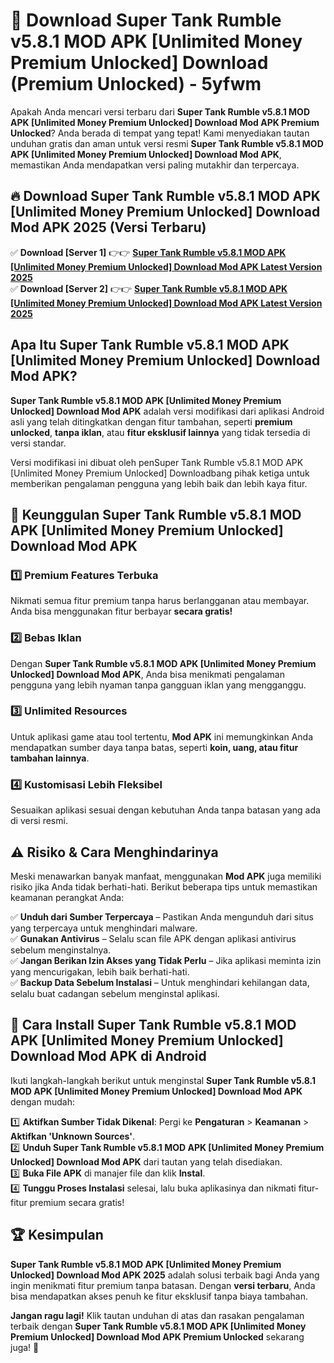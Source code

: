 # 🎯 Download Super Tank Rumble v5.8.1 MOD APK [Unlimited Money Premium Unlocked] Download (Premium Unlocked) -  5yfwm

Apakah Anda mencari versi terbaru dari **Super Tank Rumble v5.8.1 MOD APK [Unlimited Money Premium Unlocked] Download Mod APK Premium Unlocked**? Anda berada di tempat yang tepat! Kami menyediakan tautan unduhan gratis dan aman untuk versi resmi **Super Tank Rumble v5.8.1 MOD APK [Unlimited Money Premium Unlocked] Download Mod APK**, memastikan Anda mendapatkan versi paling mutakhir dan terpercaya.

## 🔥 Download Super Tank Rumble v5.8.1 MOD APK [Unlimited Money Premium Unlocked] Download Mod APK 2025 (Versi Terbaru)

✅ **Download [Server 1]** 👉👉 [**Super Tank Rumble v5.8.1 MOD APK [Unlimited Money Premium Unlocked] Download Mod APK Latest Version 2025**](https://momento.my/?title=Super_Tank_Rumble_v5.8.1_MOD_APK_[Unlimited_Money_Premium_Unlocked]_Download)  
✅ **Download [Server 2]** 👉👉 [**Super Tank Rumble v5.8.1 MOD APK [Unlimited Money Premium Unlocked] Download Mod APK Latest Version 2025**](https://momento.my/?title=Super_Tank_Rumble_v5.8.1_MOD_APK_[Unlimited_Money_Premium_Unlocked]_Download)  

## Apa Itu Super Tank Rumble v5.8.1 MOD APK [Unlimited Money Premium Unlocked] Download Mod APK?

**Super Tank Rumble v5.8.1 MOD APK [Unlimited Money Premium Unlocked] Download Mod APK** adalah versi modifikasi dari aplikasi Android asli yang telah ditingkatkan dengan fitur tambahan, seperti **premium unlocked**, **tanpa iklan**, atau **fitur eksklusif lainnya** yang tidak tersedia di versi standar.

Versi modifikasi ini dibuat oleh penSuper Tank Rumble v5.8.1 MOD APK [Unlimited Money Premium Unlocked] Downloadbang pihak ketiga untuk memberikan pengalaman pengguna yang lebih baik dan lebih kaya fitur.

## 🎯 Keunggulan Super Tank Rumble v5.8.1 MOD APK [Unlimited Money Premium Unlocked] Download Mod APK

### 1️⃣ Premium Features Terbuka
Nikmati semua fitur premium tanpa harus berlangganan atau membayar. Anda bisa menggunakan fitur berbayar **secara gratis!**

### 2️⃣ Bebas Iklan
Dengan **Super Tank Rumble v5.8.1 MOD APK [Unlimited Money Premium Unlocked] Download Mod APK**, Anda bisa menikmati pengalaman pengguna yang lebih nyaman tanpa gangguan iklan yang mengganggu.

### 3️⃣ Unlimited Resources
Untuk aplikasi game atau tool tertentu, **Mod APK** ini memungkinkan Anda mendapatkan sumber daya tanpa batas, seperti **koin, uang, atau fitur tambahan lainnya**.

### 4️⃣ Kustomisasi Lebih Fleksibel
Sesuaikan aplikasi sesuai dengan kebutuhan Anda tanpa batasan yang ada di versi resmi.

## ⚠️ Risiko & Cara Menghindarinya

Meski menawarkan banyak manfaat, menggunakan **Mod APK** juga memiliki risiko jika Anda tidak berhati-hati. Berikut beberapa tips untuk memastikan keamanan perangkat Anda:

✅ **Unduh dari Sumber Terpercaya** – Pastikan Anda mengunduh dari situs yang terpercaya untuk menghindari malware.  
✅ **Gunakan Antivirus** – Selalu scan file APK dengan aplikasi antivirus sebelum menginstalnya.  
✅ **Jangan Berikan Izin Akses yang Tidak Perlu** – Jika aplikasi meminta izin yang mencurigakan, lebih baik berhati-hati.  
✅ **Backup Data Sebelum Instalasi** – Untuk menghindari kehilangan data, selalu buat cadangan sebelum menginstal aplikasi.

## 📌 Cara Install Super Tank Rumble v5.8.1 MOD APK [Unlimited Money Premium Unlocked] Download Mod APK di Android

Ikuti langkah-langkah berikut untuk menginstal **Super Tank Rumble v5.8.1 MOD APK [Unlimited Money Premium Unlocked] Download Mod APK** dengan mudah:

1️⃣ **Aktifkan Sumber Tidak Dikenal**: Pergi ke **Pengaturan** > **Keamanan** > **Aktifkan 'Unknown Sources'**.  
2️⃣ **Unduh Super Tank Rumble v5.8.1 MOD APK [Unlimited Money Premium Unlocked] Download Mod APK** dari tautan yang telah disediakan.  
3️⃣ **Buka File APK** di manajer file dan klik **Instal**.  
4️⃣ **Tunggu Proses Instalasi** selesai, lalu buka aplikasinya dan nikmati fitur-fitur premium secara gratis!

## 🏆 Kesimpulan

**Super Tank Rumble v5.8.1 MOD APK [Unlimited Money Premium Unlocked] Download Mod APK 2025** adalah solusi terbaik bagi Anda yang ingin menikmati fitur premium tanpa batasan. Dengan **versi terbaru**, Anda bisa mendapatkan akses penuh ke fitur eksklusif tanpa biaya tambahan.

**Jangan ragu lagi!** Klik tautan unduhan di atas dan rasakan pengalaman terbaik dengan **Super Tank Rumble v5.8.1 MOD APK [Unlimited Money Premium Unlocked] Download Mod APK Premium Unlocked** sekarang juga! 🚀
